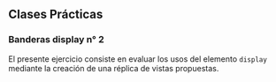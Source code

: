 ## Clases Prácticas
### Banderas display n° 2
El presente ejercicio consiste en evaluar los usos del elemento `display` mediante la creación de una réplica de vistas propuestas.  
